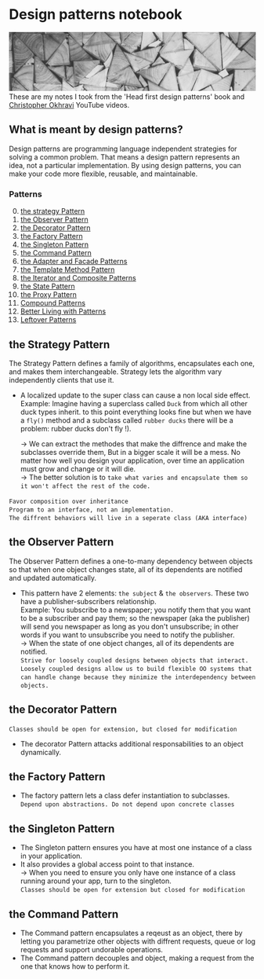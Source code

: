 # Design patterns notebook
![Alt text](banner.jpg?raw=true "Banner")
These are my notes I took from the 'Head first design patterns' book and [Christopher Okhravi](https://www.youtube.com/c/ChristopherOkhravi) YouTube videos. 
## What is meant by design patterns?  
Design patterns are programming language independent strategies for solving a common problem. That means a design pattern represents an idea, not a particular implementation. By using design patterns, you can make your code more flexible, reusable, and maintainable.    
### Patterns
0. [the strategy Pattern](#the-Strategy-Pattern)
1. [the Observer Pattern](#the-Observer-Pattern)
2. [the Decorator Pattern](#the-Decorator-Pattern)
3. [the Factory Pattern](#the-Factory-Pattern)
4. [the Singleton Pattern](#the-Singleton-Pattern)
5. [the Command Pattern](#the-Command-Pattern)
6. [the Adapter and Facade Patterns](#the-Adapter-and-Facade-Patterns)
7. [the Template Method Pattern](#the-Template-Method-Pattern)
8. [the Iterator and Composite Patterns](#the-Iterator-and-Composite-Patterns)
9. [the State Pattern](#the-State-Pattern)
10. [the Proxy Pattern](#the-Proxy-Pattern)
11. [Compound Patterns](#Compound-Patterns)
12. [Better Living with Patterns](#Better-Living-with-Patterns)
13. [Leftover Patterns](#Leftover-Patterns)

## the Strategy Pattern  
The Strategy Pattern defines a family of algorithms, encapsulates each one, and makes them interchangeable. Strategy lets the algorithm vary independently clients that use it.  
* A localized update to the super class can cause a non local side effect.  
Example: Imagine having a superclass called `Duck` from which all other duck types inherit. to this point everything looks fine but when we have a `fly()` method and a subclass called `rubber ducks` there will be a problem: rubber ducks don't fly !).    

    → We can extract the methodes that make the diffrence and make the subclasses override them, But in a bigger scale it will be a mess. No matter how well you design your application, over time an application must grow and change or it will die.    
    → The better solution is to `take what varies and encapsulate them so it won't affect the rest of the code.`

`Favor composition over inheritance`    
`Program to an interface, not an implementation.`  
`The diffrent behaviors will live in a seperate class (AKA interface)`  

## the Observer Pattern  
The Observer Pattern defines a one-to-many dependency between objects so that when one object changes state, all of its dependents are notified and updated automatically.

* This pattern have 2 elements: `the subject` & `the observers`. These two have a publisher-subscribers relationship.  
Example: You subscribe to a newspaper; you notify them that you want to be a subscriber and pay them; so the newspaper (aka the publisher) will send you newspaper as long as you don't unsubscribe; in other words if you want to unsubscribe you need to notify the publisher.    
    → When the state of one object changes, all of its dependents are notified.  
`Strive for loosely coupled designs between objects that interact.`  
`Loosely coupled designs allow us to build flexible OO systems that can handle change because they minimize the interdependency between objects.`

## the Decorator Pattern  
`Classes should be open for extension, but closed for modification`
* The decorator Pattern attacks additional responsabilities to an object dynamically.  

## the Factory Pattern  
* The factory pattern lets a class defer instantiation to subclasses.  
`Depend upon abstractions. Do not depend upon concrete classes`  

## the Singleton Pattern  
* The Singleton pattern ensures you have at most one instance of a class in your application.  
* It also provides a global access point to that instance.  
    → When you need to ensure you only have one instance of a class running around your app, turn to the singleton.  
`Classes should be open for extension but closed for modification`  

## the Command Pattern  
* The Command pattern encapsulates a reqeust as an object, there by letting you parametrize other objects with diffrent requests, queue or log requests and support undorable operations.  
* The Command pattern decouples and object, making a request from the one that knows how to perform it.  
